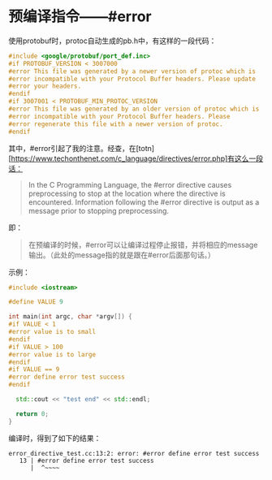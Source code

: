 # 预编译指令——\#error

使用protobuf时，protoc自动生成的pb.h中，有这样的一段代码：

```c
#include <google/protobuf/port_def.inc>
#if PROTOBUF_VERSION < 3007000
#error This file was generated by a newer version of protoc which is
#error incompatible with your Protocol Buffer headers. Please update
#error your headers.
#endif
#if 3007001 < PROTOBUF_MIN_PROTOC_VERSION
#error This file was generated by an older version of protoc which is
#error incompatible with your Protocol Buffer headers. Please
#error regenerate this file with a newer version of protoc.
#endif
```

其中，\#error引起了我的注意。经查，在[totn][https://www.techonthenet.com/c_language/directives/error.php]有这么一段话：

> In the C Programming Language, the \#error directive causes preprocessing to stop at the location where the directive is encountered. Information following the #error directive is output as a message prior to stopping preprocessing.

即：

> 在预编译的时候，\#error可以让编译过程停止报错，并将相应的message输出。（此处的message指的就是跟在\#error后面那句话。）

示例：

```cpp
#include <iostream>

#define VALUE 9

int main(int argc, char *argv[]) {
#if VALUE < 1
#error value is to small
#endif
#if VALUE > 100
#error value is to large
#endif
#if VALUE == 9
#error define error test success
#endif

  std::cout << "test end" << std::endl;

  return 0;
}
```

编译时，得到了如下的结果：

```
error_directive_test.cc:13:2: error: #error define error test success
   13 | #error define error test success
      |  ^~~~~
```



